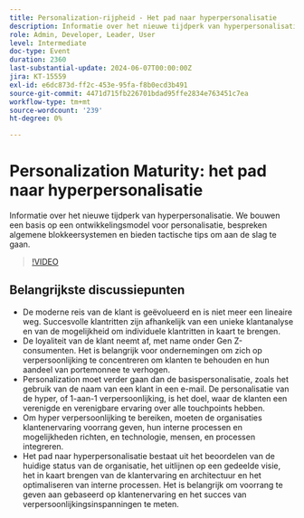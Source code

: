 ```yaml
---
title: Personalization-rijpheid - Het pad naar hyperpersonalisatie
description: Informatie over het nieuwe tijdperk van hyperpersonalisatie. Wij bouwen een basis op een verpersoonlijkingsontwikkelingsmodel, bespreken algemene blokkeersystemen en bieden tactische tips om aan de slag te gaan.Belangrijke discussiepunten - De moderne Klantenreis ​ het pad naar hyperpersonalisatie ​ Aan de slag bij uw organisatie
role: Admin, Developer, Leader, User
level: Intermediate
doc-type: Event
duration: 2360
last-substantial-update: 2024-06-07T00:00:00Z
jira: KT-15559
exl-id: e6dc873d-ff2c-453e-95fa-f8b0ecd3b491
source-git-commit: 4471d715fb226701bdad95ffe2834e763451c7ea
workflow-type: tm+mt
source-wordcount: '239'
ht-degree: 0%

---
```


# Personalization Maturity: het pad naar hyperpersonalisatie

Informatie over het nieuwe tijdperk van hyperpersonalisatie. We bouwen een basis op een ontwikkelingsmodel voor personalisatie, bespreken algemene blokkeersystemen en bieden tactische tips om aan de slag te gaan.

>[!VIDEO](https://video.tv.adobe.com/v/3457351/?learn=on&captions=dut)

## Belangrijkste discussiepunten

* De moderne reis van de klant is geëvolueerd en is niet meer een lineaire weg. Succesvolle klantritten zijn afhankelijk van een unieke klantanalyse en van de mogelijkheid om individuele klantritten in kaart te brengen.
* De loyaliteit van de klant neemt af, met name onder Gen Z-consumenten. Het is belangrijk voor ondernemingen om zich op verpersoonlijking te concentreren om klanten te behouden en hun aandeel van portemonnee te verhogen.
* Personalization moet verder gaan dan de basispersonalisatie, zoals het gebruik van de naam van een klant in een e-mail. De personalisatie van de hyper, of 1-aan-1 verpersoonlijking, is het doel, waar de klanten een verenigde en verenigbare ervaring over alle touchpoints hebben.
* Om hyper verpersoonlijking te bereiken, moeten de organisaties klantenervaring voorrang geven, hun interne processen en mogelijkheden richten, en technologie, mensen, en processen integreren.
* Het pad naar hyperpersonalisatie bestaat uit het beoordelen van de huidige status van de organisatie, het uitlijnen op een gedeelde visie, het in kaart brengen van de klantervaring en architectuur en het optimaliseren van interne processen.  Het is belangrijk om voorrang te geven aan gebaseerd op klantenervaring en het succes van verpersoonlijkingsinspanningen te meten.